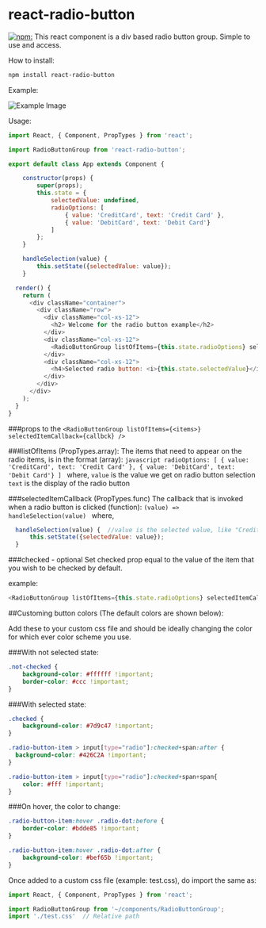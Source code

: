 # react-radio-button
[![npm:](https://img.shields.io/badge/npm-latest-green.svg)](https://www.npmjs.com/packages/react-radio-button)
This react component is a div based radio button group. Simple to use and access.


How to install:
```sh
npm install react-radio-button
```


Example:

![Example Image](https://lh3.googleusercontent.com/-CZHBUmhCH4w/WB3G1Gi_ufI/AAAAAAAAF0Q/-37gi3zBF9kBdCIgqU5RssPhp8wLFJregCJoC/w239-h45-p-rw/example.png?raw=true "Radio Buttons")


Usage:
```javascript
import React, { Component, PropTypes } from 'react';

import RadioButtonGroup from 'react-radio-button';

export default class App extends Component {

	constructor(props) {
		super(props);
		this.state = {
			selectedValue: undefined,
			radioOptions: [
				{ value: 'CreditCard', text: 'Credit Card' },
				{ value: 'DebitCard', text: 'Debit Card'}
			]
		};
	}

	handleSelection(value) {
		this.setState({selectedValue: value});
	}

  render() {
    return (
      <div className="container">
        <div className="row">
          <div className="col-xs-12">
      	    <h2> Welcome for the radio button example</h2>
      	  </div>
      	  <div className="col-xs-12">
      	    <RadioButtonGroup listOfItems={this.state.radioOptions} selectedItemCallback={(value) => this.handleSelection(value)}/>
      	  </div>
      	  <div className="col-xs-12">
      	    <h4>Selected radio button: <i>{this.state.selectedValue}</i></h4>
      	  </div>
      	</div>
      </div>
    );
  }
}
```

###props to the ```<RadioButtonGroup listOfItems={<items>} selectedItemCallback={callbck} />```

###listOfItems (PropTypes.array):
  The items that need to appear on the radio items, is in the format (array):
    ```javascript
    radioOptions: [
        { value: 'CreditCard', text: 'Credit Card' },
	    { value: 'DebitCard', text: 'Debit Card'}
    ]
    ```
    where,
    ```value``` is the value we get on radio button selection
    ```text``` is the display of the radio button

###selectedItemCallback (PropTypes.func)
  The callback that is invoked when a radio button is clicked (function):
  ```(value) => handleSelection(value) ```
  where,
  ```javascript
    handleSelection(value) {  //value is the selected value, like "CreditCard" or "DebitCard"
	    this.setState({selectedValue: value});
    }
  ```

###checked - optional
  Set checked prop equal to the value of the item that you wish to be checked by default. 

  example: 
  ```javascript
  <RadioButtonGroup listOfItems={this.state.radioOptions} selectedItemCallback={(value) => this.handleSelection(value)} checked='CreditCard'/>
  ````
 
##Customing button colors (The default colors are shown below):

Add these to your custom css file and should be ideally changing the color for which ever color scheme you use.


###With not selected state:

```css
.not-checked {
    background-color: #ffffff !important;
    border-color: #ccc !important;
}
```

###With selected state:

```css
.checked {
    background-color: #7d9c47 !important;
}

.radio-button-item > input[type="radio"]:checked+span:after {
  background-color: #426C2A !important;
}

.radio-button-item > input[type="radio"]:checked+span+span{
    color: #fff !important;
}
```


###On hover, the color to change:

```css
.radio-button-item:hover .radio-dot:before {
    border-color: #bdde85 !important;
}

.radio-button-item:hover .radio-dot:after {
    background-color: #bef65b !important;
}
```

Once added to a custom css file (example: test.css), do import the same as:

```javascript
import React, { Component, PropTypes } from 'react';

import RadioButtonGroup from '~/components/RadioButtonGroup';
import './test.css'  // Relative path
```
